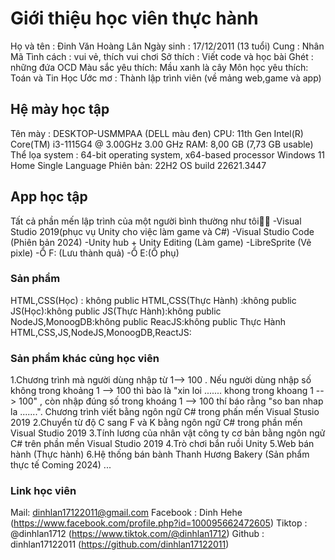 # Giới thiệu học viên thực hành
Họ và tên : Đinh Văn Hoàng Lân
Ngày sinh : 17/12/2011 (13 tuổi)
Cung : Nhân Mã
Tình cách : vui vẻ, thích vui chơi
Sở thích : Viết code và học bài
Ghét : những đứa OCD
Màu sắc yêu thích: Mầu xanh là cây
Môn học yêu thích: Toán và Tin Học
Ước mơ : Thành lập trình viên (về mảng web,game và app)
## Hệ mày học tập
Tên mày : DESKTOP-USMMPAA (DELL màu đen)
CPU: 11th Gen Intel(R) Core(TM) i3-1115G4 @ 3.00GHz   3.00 GHz
RAM: 8,00 GB (7,73 GB usable)
Thể lọa system : 64-bit operating system, x64-based processor
Windows 11 Home Single Language
Phiên bản: 22H2
OS build	22621.3447
## App học tập
Tất cả phần mến lập trình của một người bình thường như tôi😶‍🌫️
-Visual Studio 2019(phục vụ Unity cho việc làm game và C#)
-Visual Studio Code (Phiên bản 2024)
-Unity hub + Unity Editing (Làm game)
-LibreSprite (Vẽ pixle)
-Ổ F: (Lưu thành quả)
-Ổ E:(Ổ phụ)
### Sản phẩm
HTML,CSS(Học) : không public
HTML,CSS(Thực Hành) :không public
JS(Học):không public
JS(Thực Hành):không public
NodeJS,MonoogDB:không public
ReacJS:không public
Thực Hành HTML,CSS,JS,NodeJS,MonoogDB,ReactJS: 

### Sản phẩm khác củng học viên 
1.Chương trình mà người dùng nhập từ 1--> 100 . 
Nếu người dùng nhập số không trong khoảng 1 --> 100 thì bào là "xin loi ....... khong trong khoang 1 --> 100" , còn nhập đúng số trong khoáng 1 --> 100 thí báo rằng "so ban nhap la .......".
Chương trình viết bằng ngôn ngữ C# trong phấn mến Visual Stusio 2019
2.Chuyển từ độ C sang F và K bằng ngôn ngữ C# trong phần mến Visual Studio 2019
3.Tính lương của nhân vật công ty cơ bản bằng ngôn ngử C# trên phần mền Visual Studio 2019
4.Trò chơi bắn ruồi Unity 
5.Web bán hành (Thực hành)
6.Hệ thống bán bành Thanh Hương Bakery (Sản phẩm thực tế Coming 2024)
...
### Link học viên
Mail: dinhlan17122011@gmail.com
Facebook : Dinh Hehe (https://www.facebook.com/profile.php?id=100095662472605)
Tiktop : @dinhlan1712 (https://www.tiktok.com/@dinhlan1712)
Github : dinhlan17122011 (https://github.com/dinhlan17122011)